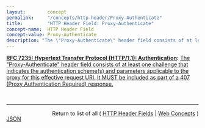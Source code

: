 ```yaml
---
layout:        concept
permalink:     "/concepts/http-header/Proxy-Authenticate"
title:         "HTTP Header Field: Proxy-Authenticate"
concept-name:  HTTP Header Field
concept-value: Proxy-Authenticate
description: "The \"Proxy-Authenticate\" header field consists of at least one challenge that indicates the authentication scheme(s) and parameters applicable to the proxy for this effective request URI. It MUST be included as part of a 407 (Proxy Authentication Required) response."
---
```


**[RFC 7235: Hypertext Transfer Protocol (HTTP/1.1): Authentication](/specs/IETF/RFC/7235 "The Hypertext Transfer Protocol (HTTP) is an application-level protocol for distributed, collaborative, hypermedia information systems. This document defines the HTTP Authentication framework."):** [The "Proxy-Authenticate" header field consists of at least one challenge that indicates the authentication scheme(s) and parameters applicable to the proxy for this effective request URI. It MUST be included as part of a 407 (Proxy Authentication Required) response.](http://tools.ietf.org/html/rfc7235#section-4.2 "Read documentation for HTTP Header Field &#34;Proxy-Authenticate&#34;")

<br/>
<hr/>

<p style="float : left"><a href="./Proxy-Authenticate.json" title="JSON representing this particular Web Concept value">JSON</a></p>
<p style="text-align: right">Return to list of all ( <a href="../http-header/">HTTP Header Fields</a> | <a href="../">Web Concepts</a> )</p>
